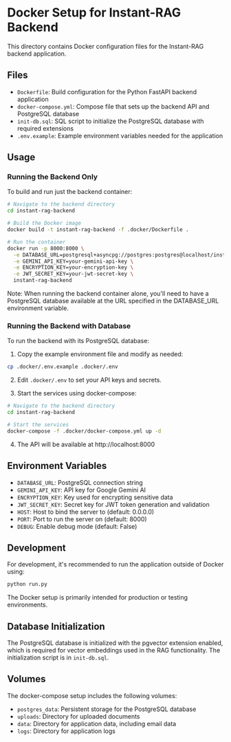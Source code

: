 # Docker Setup for Instant-RAG Backend

This directory contains Docker configuration files for the Instant-RAG backend application.

## Files

- `Dockerfile`: Build configuration for the Python FastAPI backend application
- `docker-compose.yml`: Compose file that sets up the backend API and PostgreSQL database
- `init-db.sql`: SQL script to initialize the PostgreSQL database with required extensions
- `.env.example`: Example environment variables needed for the application

## Usage

### Running the Backend Only

To build and run just the backend container:

```bash
# Navigate to the backend directory
cd instant-rag-backend

# Build the Docker image
docker build -t instant-rag-backend -f .docker/Dockerfile .

# Run the container
docker run -p 8000:8000 \
  -e DATABASE_URL=postgresql+asyncpg://postgres:postgres@localhost/instant_rag \
  -e GEMINI_API_KEY=your-gemini-api-key \
  -e ENCRYPTION_KEY=your-encryption-key \
  -e JWT_SECRET_KEY=your-jwt-secret-key \
  instant-rag-backend
```

Note: When running the backend container alone, you'll need to have a PostgreSQL database available at the URL specified in the DATABASE_URL environment variable.

### Running the Backend with Database

To run the backend with its PostgreSQL database:

1. Copy the example environment file and modify as needed:

```bash
cp .docker/.env.example .docker/.env
```

2. Edit `.docker/.env` to set your API keys and secrets.

3. Start the services using docker-compose:

```bash
# Navigate to the backend directory
cd instant-rag-backend

# Start the services
docker-compose -f .docker/docker-compose.yml up -d
```

4. The API will be available at http://localhost:8000

## Environment Variables

- `DATABASE_URL`: PostgreSQL connection string
- `GEMINI_API_KEY`: API key for Google Gemini AI
- `ENCRYPTION_KEY`: Key used for encrypting sensitive data
- `JWT_SECRET_KEY`: Secret key for JWT token generation and validation
- `HOST`: Host to bind the server to (default: 0.0.0.0)
- `PORT`: Port to run the server on (default: 8000)
- `DEBUG`: Enable debug mode (default: False)

## Development

For development, it's recommended to run the application outside of Docker using:

```bash
python run.py
```

The Docker setup is primarily intended for production or testing environments.

## Database Initialization

The PostgreSQL database is initialized with the pgvector extension enabled, which is required for vector embeddings used in the RAG functionality. The initialization script is in `init-db.sql`.

## Volumes

The docker-compose setup includes the following volumes:

- `postgres_data`: Persistent storage for the PostgreSQL database
- `uploads`: Directory for uploaded documents
- `data`: Directory for application data, including email data
- `logs`: Directory for application logs
